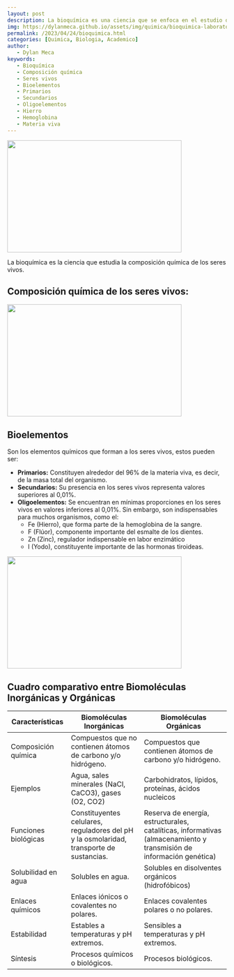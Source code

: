 ```yaml
---
layout: post
description: La bioquímica es una ciencia que se enfoca en el estudio de la composición química de los seres vivos. Los elementos químicos que conforman a los seres vivos se conocen como bioelementos, los cuales se clasifican en primarios, secundarios y oligoelementos. Los bioelementos primarios constituyen aproximadamente el 96% de la materia viva, mientras que los secundarios están presentes en cantidades superiores al 0,01%. Los oligoelementos se encuentran en cantidades muy pequeñas en los seres vivos, pero son indispensables para muchos organismos, como el hierro (Fe), que forma parte de la hemoglobina de la sangre.
img: https://dylanmeca.github.io/assets/img/quimica/bioquimica-laboratorio.jfif
permalink: /2023/04/24/bioquimica.html
categories: [Quimica, Biologia, Academico]
author:
   - Dylan Meca
keywords:
   - Bioquímica
   - Composición química
   - Seres vivos
   - Bioelementos
   - Primarios
   - Secundarios
   - Oligoelementos
   - Hierro
   - Hemoglobina
   - Materia viva
---
```


<img src="https://dylanmeca.github.io/assets/img/quimica/bioquimica-laboratorio.jfif" width="400px" height="257px">

La bioquímica es la ciencia que estudia la composición química de los seres vivos.

## Composición química de los seres vivos:
<img src="https://dylanmeca.github.io/assets/img/quimica/composicion-quimica.jpg" width="400px" height="257px">

## Bioelementos
Son los elementos químicos que forman a los seres vivos, estos pueden ser:

* **Primarios:** Constituyen alrededor del 96% de la materia viva, es decir, de la masa total del organismo.
* **Secundarios:** Su presencia en los seres vivos representa valores superiores al 0,01%.
* **Oligoelementos:** Se encuentran en mínimas proporciones en los seres vivos en valores inferiores al 0,01%. Sin embargo, son indispensables para muchos organismos, como el:
  * Fe (Hierro), que forma parte de la hemoglobina de la sangre. 
  * F (Flúor), componente importante del esmalte de los dientes.
  * Zn (Zinc), regulador indispensable en labor enzimático
  * I (Yodo), constituyente importante de las hormonas tiroideas.

<img src="https://dylanmeca.github.io/assets/img/quimica/hemoglobina.jpg" width="400px" height="257px">

## Cuadro comparativo entre Biomoléculas Inorgánicas y Orgánicas

|  Características | Biomoléculas Inorgánicas | Biomoléculas Orgánicas |
| --- | --- | --- |
| Composición química | Compuestos que no contienen átomos de carbono y/o hidrógeno. | Compuestos que contienen átomos de carbono y/o hidrógeno. |
| Ejemplos | Agua, sales minerales (NaCl, CaCO3), gases (O2, CO2) | Carbohidratos, lípidos, proteínas, ácidos nucleicos |
| Funciones biológicas | Constituyentes celulares, reguladores del pH y la osmolaridad, transporte de sustancias. | Reserva de energía, estructurales, catalíticas, informativas (almacenamiento y transmisión de información genética) |
| Solubilidad en agua | Solubles en agua. | Solubles en disolventes orgánicos (hidrofóbicos) |
| Enlaces químicos | Enlaces iónicos o covalentes no polares. | Enlaces covalentes polares o no polares. |
| Estabilidad | Estables a temperaturas y pH extremos. | Sensibles a temperaturas y pH extremos. |
| Síntesis | Procesos químicos o biológicos. | Procesos biológicos. |



